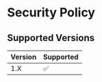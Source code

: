# Security Policy

## Supported Versions



| Version | Supported          |
| ------- | ------------------ |
| 1.X  | :white_check_mark:    |


